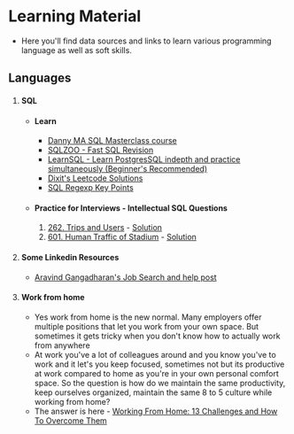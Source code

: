 # Learning Material

- Here you'll find data sources and links to learn various programming language as well as soft skills.

## Languages
1. #### SQL  
   - #### Learn
      - [Danny MA SQL Masterclass course](https://github.com/DataWithDanny/sql-masterclass)
      - [SQLZOO - Fast SQL Revision](https://sqlzoo.net/wiki/SQL_Tutorial)
      - [LearnSQL - Learn PostgresSQL indepth and practice simultaneously (Beginner's Recommended)](https://learnsql.com/course-explorer?filter=all&level=all&sort=popularity&dialect=standard-sql%2Csql-server%2Cpostgresql%2Cmy-sql&goal=learn-sql%2Cpractice-sql)
      - [Dixit's Leetcode Solutions](https://github.com/dixitthiya/leetcode)
      - [SQL Regexp Key Points](https://github.com/dixitthiya/leetcode/blob/main/sql/README.md#regexp-notes-mysql-reference)
   - #### Practice for Interviews - Intellectual SQL Questions
      1. [262. Trips and Users](https://leetcode.com/problems/trips-and-users/) - [Solution](https://github.com/dixitthiya/leetcode/blob/main/sql/262.%20Trips%20and%20Users(Hard).sql)
      2. [601. Human Traffic of Stadium](https://leetcode.com/problems/human-traffic-of-stadium/) - [Solution](https://github.com/dixitthiya/leetcode/blob/main/sql/601.%20Human%20Traffic%20of%20Stadium(Hard).sql)
2. #### Some Linkedin Resources
   - [Aravind Gangadharan's Job Search and help post](https://www.linkedin.com/posts/aravindgangadharan_facebook-was-one-of-the-best-places-ive-activity-6996518604095533056-ELmo/?utm_source=share&utm_medium=member_desktop)
3. #### Work from home
   - Yes work from home is the new normal. Many employers offer multiple positions that let you work from your own space. But sometimes it gets tricky when you don't know how to actually work from anywhere
   - At work you've a lot of colleagues around and you know you've to work and it let's you keep focused, sometimes not but its productive at work compared to home as you're in your own personal comfort space. So the question is how do we maintain the same productivity, keep ourselves organized, maintain the same 8 to 5 culture while working from home? 
   - The answer is here - [Working From Home: 13 Challenges and How To Overcome Them](https://blog.hubspot.com/the-hustle/working-from-home-challenges?utm_content=null&utm_source=Sailthru&utm_medium=email&utm_campaign=Thursday%20Email&utm_term=4ABCD)
